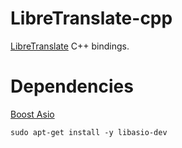 # LibreTranslate-cpp
[LibreTranslate](https://libretranslate.com) C++ bindings.

# Dependencies
[Boost Asio](https://www.boost.org/doc/libs/1_77_0/doc/html/boost_asio.html)
```
sudo apt-get install -y libasio-dev
```